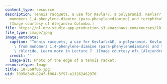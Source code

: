 ```yaml
---
content_type: resource
description: Tennis racquets, a use for Kevlar?, a polyaramid. Kevlar? is made from
  monomers 1,4-phenylene-diamine (para-phenylenediamine) and terephthaloyl chloride.
  (Image courtesy of Alejandro Colombo.)
file: https://ol-ocw-studio-app-production.s3.amazonaws.com/courses/10-569-synthesis-of-polymers-fall-2006/3095d349824ff0645f97e13262462970_10-569f06.jpg
file_type: image/jpeg
image_metadata:
  caption: "Tennis racquets, a use for Kevlar\xAE, a polyaramid. Kevlar\xAE is made\
    \ from monomers 1,4-phenylene-diamine (para-phenylenediamine) and terephthaloyl\
    \ chloride. Learn more in Lecture 7. (Image courtesy of\_[Alejandro Colombo](http://www.flickr.com/search/?w=all&q=Alejandro+Colombo&m=text).)"
  credit: ''
  image-alt: Photo of the edge of a tennis racket.
resourcetype: Image
title: 10-569f06.jpg
uid: 3095d349-824f-f064-5f97-e13262462970
---
```

